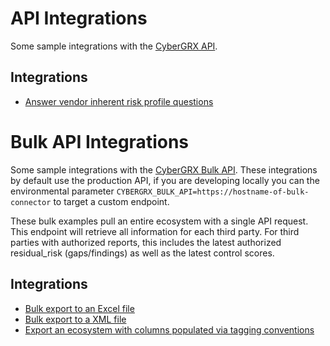 # API Integrations
Some sample integrations with the [CyberGRX API](https://api.cybergrx.com/v1/swagger/).

## Integrations
- [Answer vendor inherent risk profile questions](./answer_profile_questions/README.md)

# Bulk API Integrations
Some sample integrations with the [CyberGRX Bulk API](https://api.cybergrx.com/bulk-v1/swagger/).  These integrations by default use the production API, if you are developing locally you can the environmental parameter `CYBERGRX_BULK_API=https://hostname-of-bulk-connector` to target a custom endpoint.

These bulk examples pull an entire ecosystem with a single API request.  This endpoint will retrieve all information for each third party.  For third parties with authorized reports, this includes the latest authorized residual_risk (gaps/findings) as well as the latest control scores.

## Integrations
- [Bulk export to an Excel file](./bulk_excel_export/README.md)
- [Bulk export to a XML file](./bulk_xml_export/README.md)
- [Export an ecosystem with columns populated via tagging conventions](./excel_export_mapped_tags/README.md)
